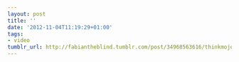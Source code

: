 ```yaml
---
layout: post
title: ''
date: '2012-11-04T11:19:29+01:00'
tags:
- video
tumblr_url: http://fabiantheblind.tumblr.com/post/34968563616/thinkmojo-saz-the-sunburst-creator-kit-is-a
---
```

